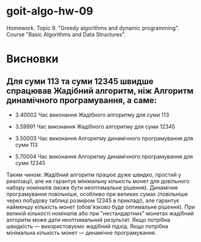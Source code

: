 # goit-algo-hw-09
Homework. Topic 9. "Greedy algorithms and dynamic programming". Course "Basic Algorithms and Data Structures". 

# Висновки
## Для суми 113 та суми 12345 швидше спрацював Жадібний алгоритм, ніж Алгоритм динамічного програмування, а саме:
- 3.40002 Час виконання Жадібного алгоритму для суми 113
- 3.59991 Час виконання Жадібного алгоритму для суми 12345

- 3.50003 Час виконання Алгоритму динамічного програмування для суми 113
- 5.70004 Час виконання Алгоритму динамічного програмування для суми 12345

Таким чином: 
Жадібний алгоритм працює дуже швидко, простий у реалізації, але не гарантує мінімальну кількість монет для довільного набору номіналів (може бути неоптимальне рішення).
Динамічне програмування повільніше, особливо при великих сумах (повільніше через побудову таблиці розміром 12345 в прикладі), але гарантує найменшу кількість монет (обов'язково буде оптимальне рішення).
При великій кількості номіналів або при "нестандартних" монетах жадібний алгоритм може дати неоптимальний результат.
Якщо потрібна швидкість — використовуємо жадібний підхід. Якщо потрібна мінімальна кількість монет — динамічне програмування.
